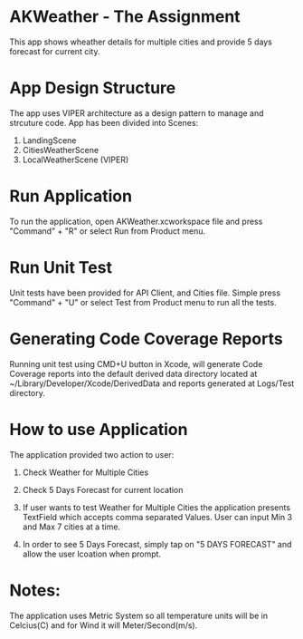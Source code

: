 # AKWeather - The Assignment
This app shows wheather details for multiple cities and provide 5 days forecast for current city.

# App Design Structure
The app uses VIPER architecture as a design pattern to manage and strcuture code.  App has been divided into Scenes:

1. LandingScene
2. CitiesWeatherScene
3. LocalWeatherScene (VIPER)

# Run Application
To run the application, open AKWeather.xcworkspace file and press "Command" + "R" or select Run from Product menu.

# Run Unit Test
Unit tests have been provided for API Client, and Cities file. Simple press "Command" + "U" or select Test from Product menu to run all the tests.

# Generating Code Coverage Reports
Running unit test using CMD+U button in Xcode, will generate Code Coverage reports into the default derived data directory located at ~/Library/Developer/Xcode/DerivedData and reports generated at Logs/Test directory.

# How to use Application

The application provided two action to user:

1. Check Weather for Multiple Cities
2. Check 5 Days Forecast for current location

1. If user wants to test Weather for Multiple Cities the application presents TextField which accepts comma separated Values.
User can input Min 3 and Max 7 cities at a time.

2. In order to see 5 Days Forecast, simply tap on "5 DAYS FORECAST" and allow the user lcoation when prompt.


# Notes:

The application uses Metric System so all temperature units will be in Celcius(C) and for Wind it will Meter/Second(m/s).
